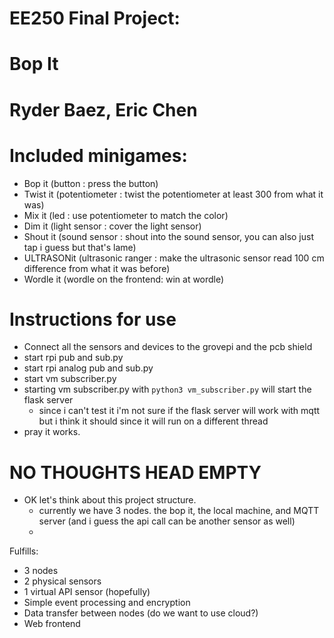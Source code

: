 # EE250 Final Project:
# Bop It

# Ryder Baez, Eric Chen

# Included minigames:
- Bop it        (button : press the button)
- Twist it      (potentiometer : twist the potentiometer at least 300 from what it was)
- Mix it        (led : use potentiometer to match the color)
- Dim it        (light sensor : cover the light sensor)
- Shout it      (sound sensor : shout into the sound sensor, you can also just tap i guess but that's lame)
- ULTRASONit    (ultrasonic ranger : make the ultrasonic sensor read 100 cm difference from what it was before)
- Wordle it     (wordle on the frontend: win at wordle)

# Instructions for use
- Connect all the sensors and devices to the grovepi and the pcb shield
- start rpi pub and sub.py
- start rpi analog pub and sub.py
- start vm subscriber.py
- starting vm subscriber.py with `python3 vm_subscriber.py` will start the flask server
    - since i can't test it i'm not sure if the flask server will work with mqtt but i think it should since it will run on a different thread
- pray it works.

# NO THOUGHTS HEAD EMPTY
- OK let's think about this project structure.
    - currently we have 3 nodes. the bop it, the local machine, and MQTT server (and i guess the api call can be another sensor as well)
    - 


Fulfills:
- 3 nodes
- 2 physical sensors
- 1 virtual API sensor (hopefully)
- Simple event processing and encryption
- Data transfer between nodes (do we want to use cloud?)
- Web frontend